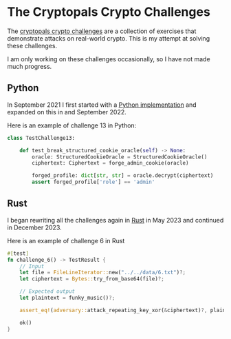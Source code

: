 # The Cryptopals Crypto Challenges

The [cryptopals crypto challenges](https://cryptopals.com/) are a collection of exercises that demonstrate attacks on real-world crypto. This is my attempt at solving these challenges.

I am only working on these challenges occasionally, so I have not made much progress.

## Python

In September 2021 I first started with a [Python implementation](./python/) and expanded on this in and September 2022.

Here is an example of challenge 13 in Python:

```python
class TestChallenge13:

    def test_break_structured_cookie_oracle(self) -> None:
        oracle: StructuredCookieOracle = StructuredCookieOracle()
        ciphertext: Ciphertext = forge_admin_cookie(oracle)

        forged_profile: dict[str, str] = oracle.decrypt(ciphertext)
        assert forged_profile['role'] == 'admin'
```

## Rust

I began rewriting all the challenges again in [Rust](./rust/) in May 2023 and continued in December 2023.

Here is an example of challenge 6 in Rust
```rust
#[test]
fn challenge_6() -> TestResult {
    // Input
    let file = FileLineIterator::new("../../data/6.txt")?;
    let ciphertext = Bytes::try_from_base64(file)?;

    // Expected output
    let plaintext = funky_music()?;

    assert_eq!(adversary::attack_repeating_key_xor(&ciphertext)?, plaintext);

    ok()
}
```
